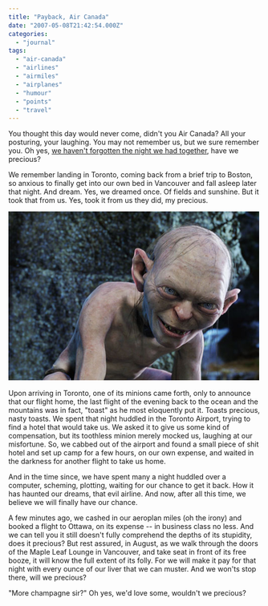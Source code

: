 ```yaml
---
title: "Payback, Air Canada"
date: "2007-05-08T21:42:54.000Z"
categories: 
  - "journal"
tags: 
  - "air-canada"
  - "airlines"
  - "airmiles"
  - "airplanes"
  - "humour"
  - "points"
  - "travel"
---
```


You thought this day would never come, didn't you Air Canada? All your posturing, your laughing. You may not remember us, but we sure remember you. Oh yes, [we haven't forgotten the night we had together](http://www.migratorynerd.com/2006/09/15/vancouvers-toast/), have we precious?

We remember landing in Toronto, coming back from a brief trip to Boston, so anxious to finally get into our own bed in Vancouver and fall asleep later that night. And dream. Yes, we dreamed once. Of fields and sunshine. But it took that from us. Yes, took it from us they did, my precious.

![](images/gollum.jpg)

Upon arriving in Toronto, one of its minions came forth, only to announce that our flight home, the last flight of the evening back to the ocean and the mountains was in fact, "toast" as he most eloquently put it. Toasts precious, nasty toasts. We spent that night huddled in the Toronto Airport, trying to find a hotel that would take us. We asked it to give us some kind of compensation, but its toothless minion merely mocked us, laughing at our misfortune. So, we cabbed out of the airport and found a small piece of shit hotel and set up camp for a few hours, on our own expense, and waited in the darkness for another flight to take us home.

And in the time since, we have spent many a night huddled over a computer, scheming, plotting, waiting for our chance to get it back. How it has haunted our dreams, that evil airline. And now, after all this time, we believe we will finally have our chance.

A few minutes ago, we cashed in our aeroplan miles (oh the irony) and booked a flight to Ottawa, on its expense -- in business class no less. And we can tell you it still doesn't fully comprehend the depths of its stupidity, does it precious? But rest assured, in August, as we walk through the doors of the Maple Leaf Lounge in Vancouver, and take seat in front of its free booze, it will know the full extent of its folly. For we will make it pay for that night with every ounce of our liver that we can muster. And we won'ts stop there, will we precious?

"More champagne sir?" Oh yes, we'd love some, wouldn't we precious?
